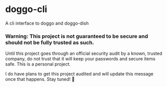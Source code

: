 # doggo-cli
A cli interface to doggo and doggo-dish

### Warning: This project is not guaranteed to be secure and should not be fully trusted as such.
Until this project goes through an official security audit by a known, trusted company, do not trust that it will keep your passwords and secure items safe.
This is a personal project.

I do have plans to get this project audited and will update this message once that happens. Stay tuned! :dog:
